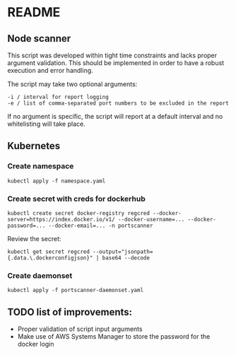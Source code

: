 # README

## Node scanner

This script was developed within tight time constraints and lacks proper argument validation. This should be implemented in order to have a robust execution and error handling.

The script may take two optional arguments:

```
-i / interval for report logging
-e / list of comma-separated port numbers to be excluded in the report
```

If no argument is specific, the script will report at a default interval and no whitelisting will take place.


## Kubernetes

### Create namespace

```
kubectl apply -f namespace.yaml
```

### Create secret with creds for dockerhub

```
kubectl create secret docker-registry regcred --docker-server=https://index.docker.io/v1/ --docker-username=... --docker-password=... --docker-email=... -n portscanner
```

Review the secret:

```
kubectl get secret regcred --output="jsonpath={.data.\.dockerconfigjson}" | base64 --decode
```

### Create daemonset

```
kubectl apply -f portscanner-daemonset.yaml
```

## TODO list of improvements:

* Proper validation of script input arguments
* Make use of AWS Systems Manager to store the password for the docker login


